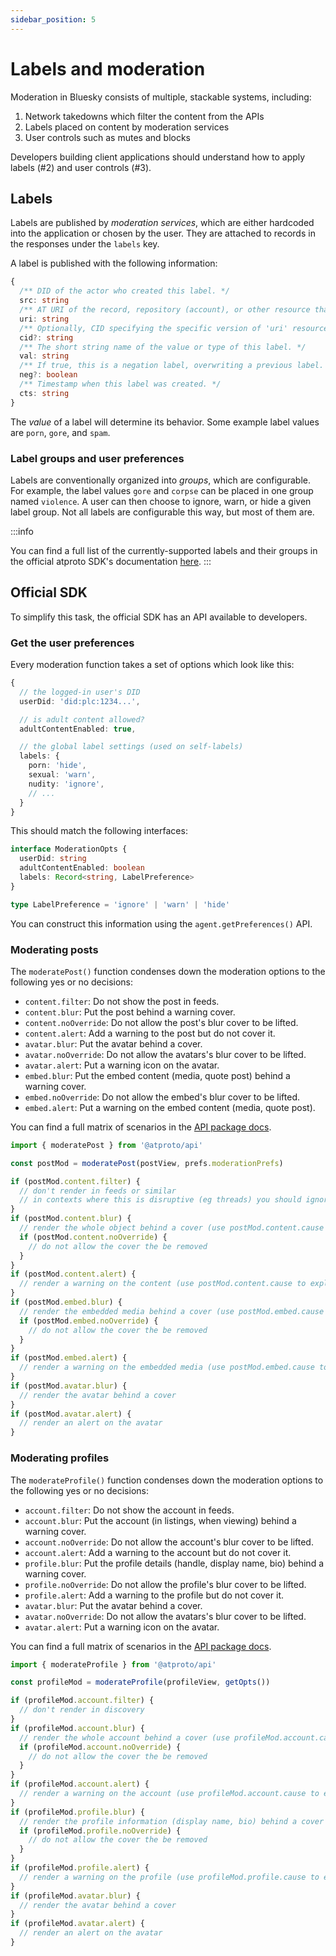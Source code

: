 ```yaml
---
sidebar_position: 5
---
```


# Labels and moderation

Moderation in Bluesky consists of multiple, stackable systems, including:

1. Network takedowns which filter the content from the APIs
2. Labels placed on content by moderation services
3. User controls such as mutes and blocks

Developers building client applications should understand how to apply labels (#2) and user controls (#3).

## Labels

Labels are published by *moderation services*, which are either hardcoded into the application or chosen by the user. They are attached to records in the responses under the `labels` key.

A label is published with the following information:

```ts
{
  /** DID of the actor who created this label. */
  src: string
  /** AT URI of the record, repository (account), or other resource that this label applies to. */
  uri: string
  /** Optionally, CID specifying the specific version of 'uri' resource this label applies to. */
  cid?: string
  /** The short string name of the value or type of this label. */
  val: string
  /** If true, this is a negation label, overwriting a previous label. */
  neg?: boolean
  /** Timestamp when this label was created. */
  cts: string
}
```

The *value* of a label will determine its behavior. Some example label values are `porn`, `gore`, and `spam`.

### Label groups and user preferences

Labels are conventionally organized into *groups*, which are configurable. For example, the label values `gore` and `corpse` can be placed in one group named `violence`. A user can then choose to ignore, warn, or hide a given label group. Not all labels are configurable this way, but most of them are.

:::info

You can find a full list of the currently-supported labels and their groups in the official atproto SDK's documentation [here](https://github.com/bluesky-social/atproto/blob/main/packages/api/docs/labels.md).
:::

## Official SDK

To simplify this task, the official SDK has an API available to developers.

### Get the user preferences

Every moderation function takes a set of options which look like this:

```typescript
{
  // the logged-in user's DID
  userDid: 'did:plc:1234...',

  // is adult content allowed?
  adultContentEnabled: true,

  // the global label settings (used on self-labels)
  labels: {
    porn: 'hide',
    sexual: 'warn',
    nudity: 'ignore',
    // ...
  }
}
```

This should match the following interfaces:

```typescript
interface ModerationOpts {
  userDid: string
  adultContentEnabled: boolean
  labels: Record<string, LabelPreference>
}

type LabelPreference = 'ignore' | 'warn' | 'hide'
```

You can construct this information using the `agent.getPreferences()` API.

### Moderating posts

The `moderatePost()` function condenses down the moderation options to the following yes or no decisions:

- `content.filter`: Do not show the post in feeds.
- `content.blur`: Put the post behind a warning cover.
- `content.noOverride`: Do not allow the post's blur cover to be lifted.
- `content.alert`: Add a warning to the post but do not cover it.
- `avatar.blur`: Put the avatar behind a cover.
- `avatar.noOverride`: Do not allow the avatars's blur cover to be lifted.
- `avatar.alert`: Put a warning icon on the avatar.
- `embed.blur`: Put the embed content (media, quote post) behind a warning cover.
- `embed.noOverride`: Do not allow the embed's blur cover to be lifted.
- `embed.alert`: Put a warning on the embed content (media, quote post).

You can find a full matrix of scenarios in the [API package docs](https://github.com/bluesky-social/atproto/blob/main/packages/api/docs/moderation-behaviors/posts.md).

```typescript
import { moderatePost } from '@atproto/api'

const postMod = moderatePost(postView, prefs.moderationPrefs)

if (postMod.content.filter) {
  // don't render in feeds or similar
  // in contexts where this is disruptive (eg threads) you should ignore this and instead check blur
}
if (postMod.content.blur) {
  // render the whole object behind a cover (use postMod.content.cause to explain)
  if (postMod.content.noOverride) {
    // do not allow the cover the be removed
  }
}
if (postMod.content.alert) {
  // render a warning on the content (use postMod.content.cause to explain)
}
if (postMod.embed.blur) {
  // render the embedded media behind a cover (use postMod.embed.cause to explain)
  if (postMod.embed.noOverride) {
    // do not allow the cover the be removed
  }
}
if (postMod.embed.alert) {
  // render a warning on the embedded media (use postMod.embed.cause to explain)
}
if (postMod.avatar.blur) {
  // render the avatar behind a cover
}
if (postMod.avatar.alert) {
  // render an alert on the avatar
}
```

### Moderating profiles

The `moderateProfile()` function condenses down the moderation options to the following yes or no decisions:

- `account.filter`: Do not show the account in feeds.
- `account.blur`: Put the account (in listings, when viewing) behind a warning cover.
- `account.noOverride`: Do not allow the account's blur cover to be lifted.
- `account.alert`: Add a warning to the account but do not cover it.
- `profile.blur`: Put the profile details (handle, display name, bio) behind a warning cover.
- `profile.noOverride`: Do not allow the profile's blur cover to be lifted.
- `profile.alert`: Add a warning to the profile but do not cover it.
- `avatar.blur`: Put the avatar behind a cover.
- `avatar.noOverride`: Do not allow the avatars's blur cover to be lifted.
- `avatar.alert`: Put a warning icon on the avatar.

You can find a full matrix of scenarios in the [API package docs](https://github.com/bluesky-social/atproto/blob/main/packages/api/docs/moderation-behaviors/profiles.md).

```typescript
import { moderateProfile } from '@atproto/api'

const profileMod = moderateProfile(profileView, getOpts())

if (profileMod.account.filter) {
  // don't render in discovery
}
if (profileMod.account.blur) {
  // render the whole account behind a cover (use profileMod.account.cause to explain)
  if (profileMod.account.noOverride) {
    // do not allow the cover the be removed
  }
}
if (profileMod.account.alert) {
  // render a warning on the account (use profileMod.account.cause to explain)
}
if (profileMod.profile.blur) {
  // render the profile information (display name, bio) behind a cover
  if (profileMod.profile.noOverride) {
    // do not allow the cover the be removed
  }
}
if (profileMod.profile.alert) {
  // render a warning on the profile (use profileMod.profile.cause to explain)
}
if (profileMod.avatar.blur) {
  // render the avatar behind a cover
}
if (profileMod.avatar.alert) {
  // render an alert on the avatar
}
```
